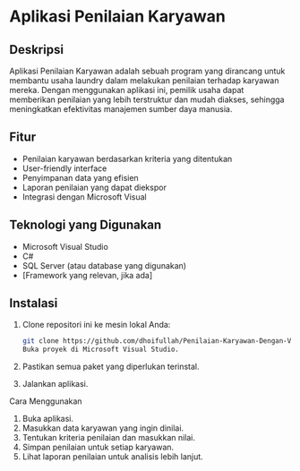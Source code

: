 # Aplikasi Penilaian Karyawan

## Deskripsi
Aplikasi Penilaian Karyawan adalah sebuah program yang dirancang untuk membantu usaha laundry dalam melakukan penilaian terhadap karyawan mereka. Dengan menggunakan aplikasi ini, pemilik usaha dapat memberikan penilaian yang lebih terstruktur dan mudah diakses, sehingga meningkatkan efektivitas manajemen sumber daya manusia.

## Fitur
- Penilaian karyawan berdasarkan kriteria yang ditentukan
- User-friendly interface
- Penyimpanan data yang efisien
- Laporan penilaian yang dapat diekspor
- Integrasi dengan Microsoft Visual

## Teknologi yang Digunakan
- Microsoft Visual Studio
- C#
- SQL Server (atau database yang digunakan)
- [Framework yang relevan, jika ada]

## Instalasi
1. Clone repositori ini ke mesin lokal Anda:
   ```bash
   git clone https://github.com/dhoifullah/Penilaian-Karyawan-Dengan-Visual-Basic.git
   Buka proyek di Microsoft Visual Studio.

2. Pastikan semua paket yang diperlukan terinstal.

3. Jalankan aplikasi.

Cara Menggunakan
1. Buka aplikasi.
2. Masukkan data karyawan yang ingin dinilai.
3. Tentukan kriteria penilaian dan masukkan nilai.
4. Simpan penilaian untuk setiap karyawan.
5. Lihat laporan penilaian untuk analisis lebih lanjut.
